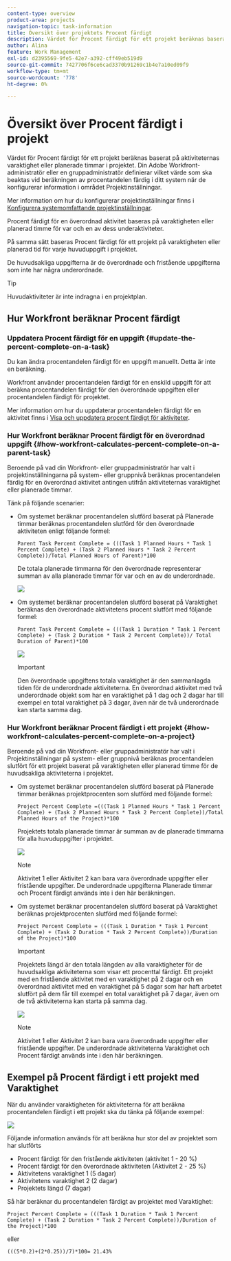 ```yaml
---
content-type: overview
product-area: projects
navigation-topic: task-information
title: Översikt över projektets Procent färdigt
description: Värdet för Procent färdigt för ett projekt beräknas baserat på aktiviteternas planerade varaktighet eller planerade timmar i projektet. Din Adobe Workfront-administratör eller en gruppadministratör definierar vilket värde som ska beaktas vid beräkningen av procentandelen färdig i ditt system när de konfigurerar information i området Projektinställningar. Mer information om hur du konfigurerar projektinställningar finns i Konfigurera systemomfattande projektinställningar.
author: Alina
feature: Work Management
exl-id: d2395569-9fe5-42e7-a392-cff49eb519d9
source-git-commit: 7427706f6ce6cad3370b91269c1b4e7a10ed09f9
workflow-type: tm+mt
source-wordcount: '778'
ht-degree: 0%

---
```


# Översikt över Procent färdigt i projekt

<!-- Audited 01/2024 -->

Värdet för Procent färdigt för ett projekt beräknas baserat på aktiviteternas varaktighet eller planerade timmar i projektet. Din Adobe Workfront-administratör eller en gruppadministratör definierar vilket värde som ska beaktas vid beräkningen av procentandelen färdig i ditt system när de konfigurerar information i området Projektinställningar.

Mer information om hur du konfigurerar projektinställningar finns i [Konfigurera systemomfattande projektinställningar](../../../administration-and-setup/set-up-workfront/configure-system-defaults/set-project-preferences.md).

Procent färdigt för en överordnad aktivitet baseras på varaktigheten eller planerad timme för var och en av dess underaktiviteter.

På samma sätt baseras Procent färdigt för ett projekt på varaktigheten eller planerad tid för varje huvuduppgift i projektet.

De huvudsakliga uppgifterna är de överordnade och fristående uppgifterna som inte har några underordnade.

>[!TIP]
>
>Huvudaktiviteter är inte indragna i en projektplan.

## Hur Workfront beräknar Procent färdigt

### Uppdatera Procent färdigt för en uppgift {#update-the-percent-complete-on-a-task}

Du kan ändra procentandelen färdigt för en uppgift manuellt. Detta är inte en beräkning.

Workfront använder procentandelen färdigt för en enskild uppgift för att beräkna procentandelen färdigt för den överordnade uppgiften eller procentandelen färdigt för projektet.

Mer information om hur du uppdaterar procentandelen färdigt för en aktivitet finns i [Visa och uppdatera procent färdigt för aktiviteter](../../../manage-work/projects/updating-work-in-a-project/view-update-percent-complete-for-tasks.md).

### Hur Workfront beräknar Procent färdigt för en överordnad uppgift {#how-workfront-calculates-percent-complete-on-a-parent-task}

Beroende på vad din Workfront- eller gruppadministratör har valt i projektinställningarna på system- eller gruppnivå beräknas procentandelen färdig för en överordnad aktivitet antingen utifrån aktiviteternas varaktighet eller planerade timmar.

Tänk på följande scenarier:

* Om systemet beräknar procentandelen slutförd baserat på Planerade timmar beräknas procentandelen slutförd för den överordnade aktiviteten enligt följande formel:

  `Parent Task Percent Complete = (((Task 1 Planned Hours * Task 1 Percent Complete) + (Task 2 Planned Hours * Task 2 Percent Complete))/Total Planned Hours of Parent)*100`

  De totala planerade timmarna för den överordnade representerar summan av alla planerade timmar för var och en av de underordnade.

  ![](assets/project-with-tasks-percent-complete-planned-hours-calculation.png)

* Om systemet beräknar procentandelen slutförd baserat på Varaktighet beräknas den överordnade aktivitetens procent slutfört med följande formel:

  `Parent Task Percent Complete = (((Task 1 Duration * Task 1 Percent Complete) + (Task 2 Duration * Task 2 Percent Complete))/ Total Duration of Parent)*100`

  ![](assets/project-with-tasks-percent-complete-duration-calculation.png)

  >[!IMPORTANT]
  >
  >Den överordnade uppgiftens totala varaktighet är den sammanlagda tiden för de underordnade aktiviteterna. En överordnad aktivitet med två underordnade objekt som har en varaktighet på 1 dag och 2 dagar har till exempel en total varaktighet på 3 dagar, även när de två underordnade kan starta samma dag.


### Hur Workfront beräknar Procent färdigt i ett projekt {#how-workfront-calculates-percent-complete-on-a-project}

Beroende på vad din Workfront- eller gruppadministratör har valt i Projektinställningar på system- eller gruppnivå beräknas procentandelen slutfört för ett projekt baserat på varaktigheten eller planerad timme för de huvudsakliga aktiviteterna i projektet.

* Om systemet beräknar procentandelen slutförd baserat på Planerade timmar beräknas projektprocenten som slutförd med följande formel:

  `Project Percent Complete =(((Task 1 Planned Hours * Task 1 Percent Complete) + (Task 2 Planned Hours * Task 2 Percent Complete))/Total Planned Hours of the Project)*100`

  Projektets totala planerade timmar är summan av de planerade timmarna för alla huvuduppgifter i projektet.

  ![](assets/project-with-tasks-percent-complete-planned-hours-calculation.png)

  >[!NOTE]
  >
  >Aktivitet 1 eller Aktivitet 2 kan bara vara överordnade uppgifter eller fristående uppgifter. De underordnade uppgifterna Planerade timmar och Procent färdigt används inte i den här beräkningen.

* Om systemet beräknar procentandelen slutförd baserat på Varaktighet beräknas projektprocenten slutförd med följande formel:

  `Project Percent Complete = (((Task 1 Duration * Task 1 Percent Complete) + (Task 2 Duration * Task 2 Percent Complete))/Duration of the Project)*100`

  >[!IMPORTANT]
  >
  >Projektets längd är den totala längden av alla varaktigheter för de huvudsakliga aktiviteterna som visar ett procenttal färdigt. Ett projekt med en fristående aktivitet med en varaktighet på 2 dagar och en överordnad aktivitet med en varaktighet på 5 dagar som har haft arbetet slutfört på dem får till exempel en total varaktighet på 7 dagar, även om de två aktiviteterna kan starta på samma dag.

  ![](assets/project-with-tasks-percent-complete-duration-calculation.png)

  >[!NOTE]
  >
  >Aktivitet 1 eller Aktivitet 2 kan bara vara överordnade uppgifter eller fristående uppgifter. De underordnade aktiviteterna Varaktighet och Procent färdigt används inte i den här beräkningen.

## Exempel på Procent färdigt i ett projekt med Varaktighet

När du använder varaktigheten för aktiviteterna för att beräkna procentandelen färdigt i ett projekt ska du tänka på följande exempel:

![](assets/project-with-tasks-percent-complete-duration-calculation.png)

Följande information används för att beräkna hur stor del av projektet som har slutförts

* Procent färdigt för den fristående aktiviteten (aktivitet 1 - 20 %)
* Procent färdigt för den överordnade aktiviteten (Aktivitet 2 - 25 %)
* Aktivitetens varaktighet 1 (5 dagar)
* Aktivitetens varaktighet 2 (2 dagar)
* Projektets längd (7 dagar)


Så här beräknar du procentandelen färdigt av projektet med Varaktighet:

`Project Percent Complete = (((Task 1 Duration * Task 1 Percent Complete) + (Task 2 Duration * Task 2 Percent Complete))/Duration of the Project)*100`

eller

`(((5*0.2)+(2*0.25))/7)*100= 21.43%`


<!--drafted, this was the old example:

When using the Planned Duration of the tasks to calculate the percent complete of a project, consider the following example:

percent_complete_on_project_example.png

Only the parent task (Task 1) and the standalone task (Task 8) are used to calculate the percent complete of the project.

The secondary parents of Task 1 are used to calculate the percent complete of the main parent (Task 1).

To calculate the percent complete of the main parent (Task 1), first calculate the percent complete of its secondary parents:

Task 5 Percent Complete = ((14 * 0.75 + 12 * 0.25)/(12 + 14))*100 = 51.92%

Task 2 Percent Complete = ((5 * 0.7 + 2 * 0.5)/(5 + 2))*100 = 64.29 %

Then, to calculate the percent complete of the main parent (Task 1), use the following formula:

Task 1 Percent Complete =((56 * 0.5192 + 7 * 0.6429)/63)*100 = 53.29%

To calculate the percent complete of the project, you will need to have the following numbers ready:

Task 1 Duration (63 hours) and Percent Complete (53.29%)
Task 8 Duration (100 hours) and Percent Complete (4%)
Now, to calculate the percent complete of the project, use the following formula:

Project Percent Complete =((100 * 0.04 + 63 * 0.5329))/163)*100 = 23.05%
-->
